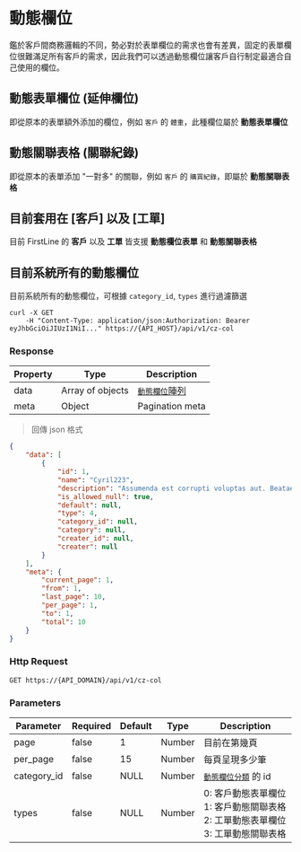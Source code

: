 # 動態欄位

鑑於客戶間商務邏輯的不同，勢必對於表單欄位的需求也會有差異，固定的表單欄位很難滿足所有客戶的需求，因此我們可以透過動態欄位讓客戶自行制定最適合自己使用的欄位。

## 動態表單欄位 (延伸欄位)

即從原本的表單額外添加的欄位，例如 `客戶` 的 `體重`，此種欄位屬於 **動態表單欄位**

## 動態關聯表格 (關聯紀錄)

即從原本的表單添加 "一對多" 的關聯，例如 `客戶` 的 `購買紀錄`，即屬於 **動態關聯表格**

## 目前套用在 [客戶] 以及 [工單]

目前 FirstLine 的 **客戶** 以及 **工單** 皆支援 **動態欄位表單** 和 **動態關聯表格**

## 目前系統所有的動態欄位

目前系統所有的動態欄位，可根據 `category_id`, `types` 進行過濾篩選

```shell
curl -X GET
    -H "Content-Type: application/json:Authorization: Bearer eyJhbGciOiJIUzI1NiI..." https://{API_HOST}/api/v1/cz-col
```

### Response

Property | Type | Description
-------- | ---- | -----------
data | Array of objects | <a href="#czcol">`動態欄位`陣列</a>
meta | Object | Pagination meta

> 回傳 json 格式

```json
{
    "data": [
        {
            "id": 1,
            "name": "Cyril223",
            "description": "Assumenda est corrupti voluptas aut. Beatae quisquam ex asperiores sit ullam.",
            "is_allowed_null": true,
            "default": null,
            "type": 4,
            "category_id": null,
            "category": null,
            "creater_id": null,
            "creater": null
        }
    ],
    "meta": {
        "current_page": 1,
        "from": 1,
        "last_page": 10,
        "per_page": 1,
        "to": 1,
        "total": 10
    }
}
```

### Http Request
`GET https://{API_DOMAIN}/api/v1/cz-col`

### Parameters

Parameter | Required | Default | Type | Description
--------- | -------- | ------- | ---- | -----------
page | false | 1 | Number | 目前在第幾頁
per_page | false | 15 | Number | 每頁呈現多少筆
category_id | false | NULL | Number | <a href="#czcolcategory">`動態欄位分類`</a> 的 id
types | false | NULL | Number | 0: 客戶動態表單欄位 1: 客戶動態關聯表格 2: 工單動態表單欄位 3: 工單動態關聯表格
